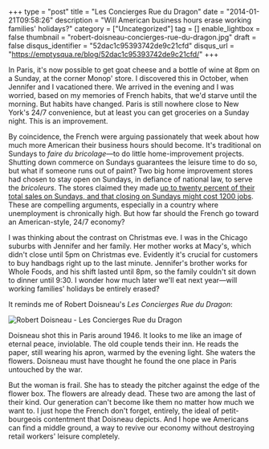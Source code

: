 +++
type = "post"
title = "Les Concierges Rue du Dragon"
date = "2014-01-21T09:58:26"
description = "Will American business hours erase working families' holidays?"
category = ["Uncategorized"]
tag = []
enable_lightbox = false
thumbnail = "robert-doisneau-concierges-rue-du-dragon.jpg"
draft = false
disqus_identifier = "52dac1c95393742de9c21cfd"
disqus_url = "https://emptysqua.re/blog/52dac1c95393742de9c21cfd/"
+++

<p>In Paris, it's now possible to get goat cheese and a bottle of wine at 8pm on a Sunday, at the corner Monop' store. I discovered this in October, when Jennifer and I vacationed there. We arrived in the evening and I was worried, based on my memories of French habits, that we'd starve until the morning. But habits have changed. Paris is still nowhere close to New York's 24/7 convenience, but at least you can get groceries on a Sunday night. This is an improvement.</p>
<p>By coincidence, the French were arguing passionately that week about how much more American their business hours should become. It's traditional on Sundays to <em>faire du bricolage</em>&mdash;to do little home-improvement projects. Shutting down commerce on Sundays guarantees the leisure time to do so, but what if someone runs out of paint? Two big home improvement stores had chosen to stay open on Sundays, in defiance of national law, to serve the <em>bricoleurs</em>. The stores claimed they made <a href="http://www.newyorker.com/online/blogs/currency/2013/10/why-the-french-are-fighting-over-work-hours.html">up to twenty percent of their total sales on Sundays, and that closing on Sundays might cost 1200 jobs</a>. These are compelling arguments, especially in a country where unemployment is chronically high. But how far should the French go toward an American-style, 24/7 economy?</p>
<p>I was thinking about the contrast on Christmas eve. I was in the Chicago suburbs with Jennifer and her family. Her mother works at Macy's, which didn't close until 5pm on Christmas eve. Evidently it's crucial for customers to buy handbags right up to the last minute. Jennifer's brother works for Whole Foods, and his shift lasted until 8pm, so the family couldn't sit down to dinner until 9:30. I wonder how much later we'll eat next year&mdash;will working families' holidays be entirely erased?</p>
<p>It reminds me of Robert Doisneau's <em>Les Concierges Rue du Dragon</em>:</p>
<p><img style="display:block; margin-left:auto; margin-right:auto;" src="robert-doisneau-concierges-rue-du-dragon.jpg" alt="Robert Doisneau - Les Concierges Rue du Dragon" title="Robert Doisneau - Les Concierges Rue du Dragon" /></p>
<p>Doisneau shot this in Paris around 1946. It looks to me like an image of eternal peace, inviolable. The old couple tends their inn. He reads the paper, still wearing his apron, warmed by the evening light. She waters the flowers. Doisneau must have thought he found the one place in Paris untouched by the war.</p>
<p>But the woman is frail. She has to steady the pitcher against the edge of the flower box. The flowers are already dead. These two are among the last of their kind. Our generation can't become like them no matter how much we want to. I just hope the French don't forget, entirely, the ideal of petit-bourgeois contentment that Doisneau depicts. And I hope we Americans can find a middle ground, a way to revive our economy without destroying retail workers' leisure completely.</p>
